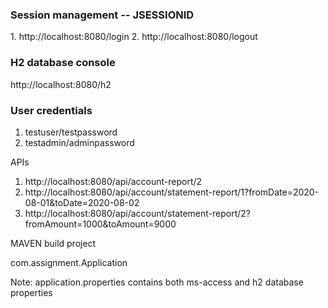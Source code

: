 
<h3>Session management -- JSESSIONID </h3>
1. http://localhost:8080/login
2. http://localhost:8080/logout

<h3>H2 database console</h3>

http://localhost:8080/h2

<h3>User credentials</h3>
 
1. testuser/testpassword
2. testadmin/adminpassword 


APIs

1. http://localhost:8080/api/account-report/2
2. http://localhost:8080/api/account/statement-report/1?fromDate=2020-08-01&toDate=2020-08-02
3. http://localhost:8080/api/account/statement-report/2?fromAmount=1000&toAmount=9000




MAVEN build project

<start-class>com.assignment.Application</start-class>

Note: application.properties contains both ms-access and h2 database properties 
